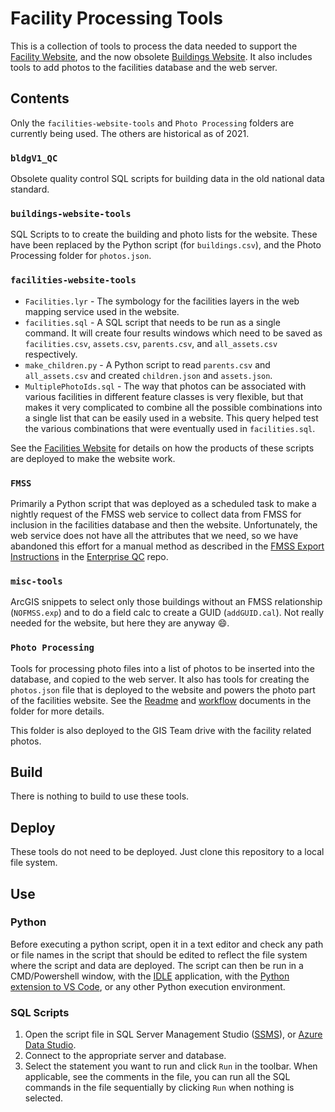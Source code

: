 # Facility Processing Tools

This is a collection of tools to process the data needed to support
the [Facility Website](https://github.com/AKROGIS/Facilities-Website),
and the now obsolete
[Buildings Website](https://github.com/AKROGIS/Buildings-Website).
It also includes tools to add photos to the facilities database and the web
server.

## Contents

Only the `facilities-website-tools` and `Photo Processing` folders are
currently being used. The others are historical as of 2021.

### `bldgV1_QC`

Obsolete quality control SQL scripts for building data in the old national data
standard.

### `buildings-website-tools`

SQL Scripts to to create the building and photo lists for the website.  These
have been replaced by the Python script (for `buildings.csv`), and the Photo
Processing folder for `photos.json`.

### `facilities-website-tools`

* `Facilities.lyr` - The symbology for the facilities layers in the web mapping
service used in the website.
* `facilities.sql` - A SQL script that needs to be run as a single command. It
will create four results windows which need to be saved as `facilities.csv`,
`assets.csv`, `parents.csv`, and `all_assets.csv` respectively.
* `make_children.py` - A Python script to read `parents.csv` and
  `all_assets.csv` and created `children.json` and `assets.json`.
* `MultiplePhotoIds.sql` - The way that photos can be associated with various
  facilities in different feature classes is very flexible, but that makes it
  very complicated to combine all the possible combinations into a single list
  that can be easily used in a website.  This query helped test the various
  combinations that were eventually used in `facilities.sql`.

See the [Facilities Website](https://github.com/AKROGIS/Facilities-Website)
for details on how the products of these scripts are deployed to make the
website work.

### `FMSS`

Primarily a Python script that was deployed as a scheduled task to make a
nightly request of the FMSS web service to collect data from FMSS for inclusion
in the facilities database and then the website.  Unfortunately, the web
service does not have all the attributes that we need, so we have abandoned
this effort for a manual method as described in the
[FMSS Export Instructions](https://github.com/AKROGIS/Enterprise-QC/blob/master/FMSSExport/FMSS%20Export%20Instructions.md)
in the [Enterprise QC](https://github.com/AKROGIS/Enterprise-QC) repo.

### `misc-tools`

ArcGIS snippets to select only those buildings without an FMSS relationship
(`NOFMSS.exp`) and to do a field calc to create a GUID (`addGUID.cal`).
Not really needed for the website, but here they are anyway :smile:.

### `Photo Processing`

Tools for processing photo files into a list of photos to be inserted into the
database, and copied to the web server. It also has tools for
creating the `photos.json` file that is deployed to the website and powers the
photo part of the facilities website.  See the
[Readme](./Photo%20Processing/readme.md)
and [workflow](./Photo%20Processing/workflow.md)
documents in the folder for more details.

This folder is also deployed to the GIS Team drive with the facility related
photos.

## Build

There is nothing to build to use these tools.

## Deploy

These tools do not need to be deployed.  Just clone this repository
to a local file system.

## Use

### Python

Before executing a python script, open it in a text editor and check any
path or file names in the script that should be edited to reflect the
file system where the script and data are deployed.  The script can then
be run in a CMD/Powershell window, with the
[IDLE](https://en.wikipedia.org/wiki/IDLE) application,
with the
[Python extension to VS Code](https://code.visualstudio.com/docs/languages/python),
or any other Python execution environment.

### SQL Scripts

1) Open the script file in SQL Server Management Studio
([SSMS](https://docs.microsoft.com/en-us/sql/ssms/download-sql-server-management-studio-ssms?view=sql-server-ver15)),
or [Azure Data Studio](https://docs.microsoft.com/en-us/sql/azure-data-studio/download-azure-data-studio?view=sql-server-ver15).
2) Connect to the appropriate server and database.
3) Select the statement you want to run and click `Run` in the toolbar.
   When applicable, see the comments in the file, you can run all the SQL
   commands in the file sequentially by clicking `Run` when nothing is selected.
